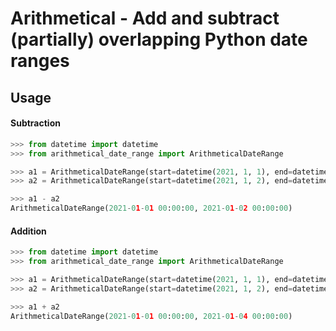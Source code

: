 # Arithmetical - Add and subtract (partially) overlapping Python date ranges

## Usage

#### Subtraction
```python
>>> from datetime import datetime
>>> from arithmetical_date_range import ArithmeticalDateRange

>>> a1 = ArithmeticalDateRange(start=datetime(2021, 1, 1), end=datetime(2021, 1, 3))
>>> a2 = ArithmeticalDateRange(start=datetime(2021, 1, 2), end=datetime(2021, 1, 4))

>>> a1 - a2
ArithmeticalDateRange(2021-01-01 00:00:00, 2021-01-02 00:00:00)

```

#### Addition
```python
>>> from datetime import datetime
>>> from arithmetical_date_range import ArithmeticalDateRange

>>> a1 = ArithmeticalDateRange(start=datetime(2021, 1, 1), end=datetime(2021, 1, 3))
>>> a2 = ArithmeticalDateRange(start=datetime(2021, 1, 2), end=datetime(2021, 1, 4))

>>> a1 + a2
ArithmeticalDateRange(2021-01-01 00:00:00, 2021-01-04 00:00:00)

```
